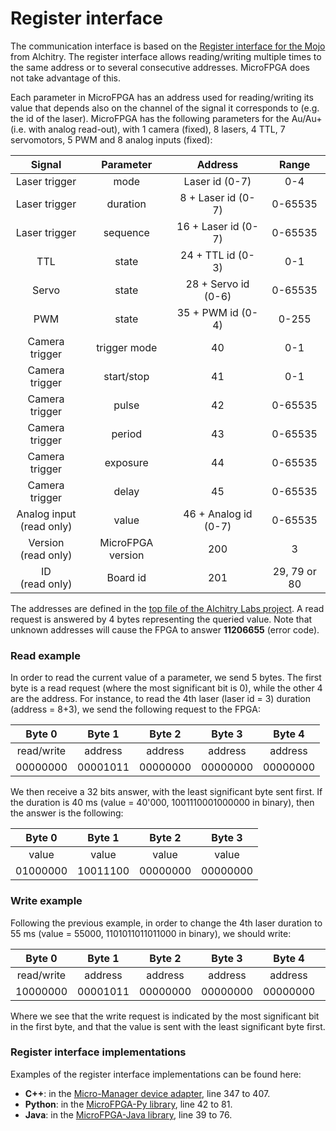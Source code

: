 # Register interface

The communication interface is based on the [Register interface for the Mojo](https://alchitry.com/register-interface-mojo) from Alchitry. The register interface allows reading/writing multiple times to the same address or to several consecutive addresses. MicroFPGA does not take advantage of this.

Each parameter in MicroFPGA has an address used for reading/writing its value that depends also on the channel of the signal it corresponds to (e.g. the id of the laser). MicroFPGA has the following parameters for the Au/Au+ (i.e. with analog read-out), with 1 camera (fixed), 8 lasers, 4 TTL, 7 servomotors, 5 PWM and 8 analog inputs (fixed):

|            Signal             |     Parameter     |       Address        |    Range     |
| :---------------------------: | :---------------: | :------------------: | :----------: |
|         Laser trigger         |       mode        |    Laser id (0-7)    |     0-4      |
|         Laser trigger         |     duration      |  8 + Laser id (0-7)  |   0-65535    |
|         Laser trigger         |     sequence      | 16 + Laser id (0-7)  |   0-65535    |
|              TTL              |       state       |  24 + TTL id (0-3)   |     0-1      |
|             Servo             |       state       | 28 + Servo id (0-6)  |   0-65535    |
|              PWM              |       state       |  35 + PWM id (0-4)   |    0-255     |
|        Camera trigger         |   trigger mode    |          40          |     0-1      |
|        Camera trigger         |    start/stop     |          41          |     0-1      |
|        Camera trigger         |       pulse       |          42          |   0-65535    |
|        Camera trigger         |      period       |          43          |   0-65535    |
|        Camera trigger         |     exposure      |          44          |   0-65535    |
|        Camera trigger         |       delay       |          45          |   0-65535    |
| Analog input<br />(read only) |       value       | 46 + Analog id (0-7) |   0-65535    |
|   Version<br />(read only)    | MicroFPGA version |         200          |      3       |
|      ID<br />(read only)      |     Board id      |         201          | 29, 79 or 80 |

The addresses are defined in the [top file of the Alchitry Labs project](https://github.com/mufpga/MicroFPGA/blob/main/Au/source/au_top.luc). A read request is answered by 4 bytes representing the queried value. Note that unknown addresses will cause the FPGA to answer **11206655** (error code).

### Read example

In order to read the current value of a parameter, we send 5 bytes. The first byte is a read request (where the most significant bit is 0), while the other 4 are the address. For instance, to read the 4th laser (laser id = 3) duration (address = 8+3), we send the following request to the FPGA: 

|   Byte 0   |  Byte 1  |  Byte 2  |  Byte 3  |  Byte 4  |
| :--------: | :------: | :------: | :------: | :------: |
| read/write | address  | address  | address  | address  |
|  00000000  | 00001011 | 00000000 | 00000000 | 00000000 |

We then receive a 32 bits answer, with the least significant byte sent first. If the duration is 40 ms (value = 40'000, 1001110001000000 in binary), then the answer is the following:

|  Byte 0  |  Byte 1  |  Byte 2  |  Byte 3  |
| :------: | :------: | :------: | :------: |
|  value   |  value   |  value   |  value   |
| 01000000 | 10011100 | 00000000 | 00000000 |

### Write example

Following the previous example, in order to change the 4th laser duration to 55 ms (value = 55000, 1101011011011000 in binary), we should write:

|   Byte 0   |  Byte 1  |  Byte 2  |  Byte 3  |  Byte 4  |  Byte 5  |  Byte 6  |  Byte 7  |  Byte 8  |
| :--------: | :------: | :------: | :------: | :------: | :------: | :------: | :------: | :------: |
| read/write | address  | address  | address  | address  |  value   |  value   |  value   |  value   |
|  10000000  | 00001011 | 00000000 | 00000000 | 00000000 | 11011000 | 11010110 | 00000000 | 00000000 |

Where we see that the write request is indicated by the most significant bit in the first byte, and that the value is sent with the least significant byte first.

### Register interface implementations

Examples of the register interface implementations can be found here:

- **C++**: in the [Micro-Manager device adapter](https://github.com/mufpga/MicroFPGA-mm/blob/ec88b570e533122c0ce0223c18f39edf68f77a3a/MicroFPGA.cpp#L347), line 347 to 407.
- **Python**: in the [MicroFPGA-Py library](https://github.com/mufpga/MicroFPGA-py/blob/2f455be3fdba87c680d4ca336b69d2ad7faa5268/microfpga/regint.py#L42), line 42 to 81.
- **Java**: in the [MicroFPGA-Java library](https://github.com/mufpga/MicroFPGA-java/blob/766051054e9982a18474cf43dd8a4cfb13994a76/src/main/java/de/embl/rieslab/microfpga/regint/RegisterInterface.java#L39), line 39 to 76.



